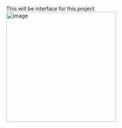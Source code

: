 This will be interface for this project
<img width="295" alt="image" src="https://github.com/user-attachments/assets/27915f91-a8e4-4f59-88f0-f117c87bb575" />
